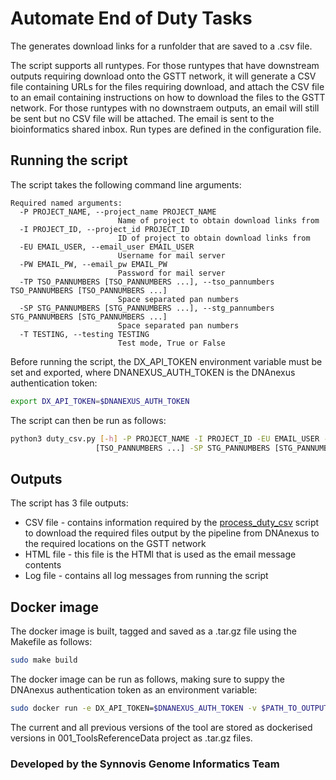 # Automate End of Duty Tasks

The generates download links for a runfolder that are saved to a .csv file.

The script supports all runtypes. For those runtypes that have downstream outputs requiring download onto the GSTT network, it will generate a CSV file containing URLs for the files requiring download, and attach the CSV file to an email containing instructions on how to download the files to the GSTT network. For those runtypes with no downstraem outputs, an email will still be sent but no CSV file will be attached. The email is sent to the bioinformatics shared inbox. Run types are defined in the configuration file.

## Running the script

The script takes the following command line arguments:

```
Required named arguments:
  -P PROJECT_NAME, --project_name PROJECT_NAME
                        Name of project to obtain download links from
  -I PROJECT_ID, --project_id PROJECT_ID
                        ID of project to obtain download links from
  -EU EMAIL_USER, --email_user EMAIL_USER
                        Username for mail server
  -PW EMAIL_PW, --email_pw EMAIL_PW
                        Password for mail server
  -TP TSO_PANNUMBERS [TSO_PANNUMBERS ...], --tso_pannumbers TSO_PANNUMBERS [TSO_PANNUMBERS ...]
                        Space separated pan numbers
  -SP STG_PANNUMBERS [STG_PANNUMBERS ...], --stg_pannumbers STG_PANNUMBERS [STG_PANNUMBERS ...]
                        Space separated pan numbers
  -T TESTING, --testing TESTING
                        Test mode, True or False
```

Before running the script, the DX_API_TOKEN environment variable must be set and exported, where DNANEXUS_AUTH_TOKEN is the DNAnexus authentication token:

```bash
export DX_API_TOKEN=$DNANEXUS_AUTH_TOKEN
```

The script can then be run as follows:

```bash
python3 duty_csv.py [-h] -P PROJECT_NAME -I PROJECT_ID -EU EMAIL_USER -PW EMAIL_PW -TP TSO_PANNUMBERS
                   [TSO_PANNUMBERS ...] -SP STG_PANNUMBERS [STG_PANNUMBERS ...] -T TESTING
```

## Outputs

The script has 3 file outputs:
* CSV file - contains information required by the [process_duty_csv](https://github.com/moka-guys/Automate_Duty_Process_CSV) script to download the required files output by the pipeline from DNAnexus to the required locations on the GSTT network
* HTML file - this file is the HTMl that is used as the email message contents
* Log file - contains all log messages from running the script

## Docker image

The docker image is built, tagged and saved as a .tar.gz file using the Makefile as follows:

```bash
sudo make build
```

The docker image can be run as follows, making sure to suppy the DNAnexus authentication token as an environment variable:

```bash
sudo docker run -e DX_API_TOKEN=$DNANEXUS_AUTH_TOKEN -v $PATH_TO_OUTPUTS:/outputs seglh/duty_csv:$TAG -P PROJECT_NAME -I PROJECT_ID -EU EMAIL_USER -PW EMAIL_PW -TP TSO_PANNUMBER TSO_PANNUMBER TSO_PANNUMBER
```

The current and all previous versions of the tool are stored as dockerised versions in 001_ToolsReferenceData project as .tar.gz files.

### Developed by the Synnovis Genome Informatics Team
